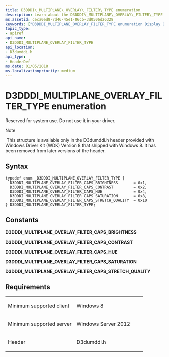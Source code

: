 ```yaml
---
title: D3DDDI\_MULTIPLANE\_OVERLAY\_FILTER\_TYPE enumeration
description: Learn about the D3DDDI\_MULTIPLANE\_OVERLAY\_FILTER\_TYPE enumeration, which is reserved for system use. Do not use it in your driver.
ms.assetid: ceca0ed8-7d46-45e1-86cb-3d0506d26328
keywords: ["D3DDDI_MULTIPLANE_OVERLAY_FILTER_TYPE enumeration Display Devices"]
topic_type:
- apiref
api_name:
- D3DDDI_MULTIPLANE_OVERLAY_FILTER_TYPE
api_location:
- D3dumddi.h
api_type:
- HeaderDef
ms.date: 01/05/2018
ms.localizationpriority: medium
---
```


# D3DDDI\_MULTIPLANE\_OVERLAY\_FILTER\_TYPE enumeration


Reserved for system use. Do not use it in your driver.

> [!NOTE]
> This structure is available only in the D3dumddi.h header provided with Windows Driver Kit (WDK) Version 8 that shipped with Windows 8. It has been removed from later versions of the header.

 

Syntax
------

```ManagedCPlusPlus
typedef enum _D3DDDI_MULTIPLANE_OVERLAY_FILTER_TYPE {
  D3DDDI_MULTIPLANE_OVERLAY_FILTER_CAPS_BRIGHTNESS       = 0x1,
  D3DDDI_MULTIPLANE_OVERLAY_FILTER_CAPS_CONTRAST         = 0x2,
  D3DDDI_MULTIPLANE_OVERLAY_FILTER_CAPS_HUE              = 0x4,
  D3DDDI_MULTIPLANE_OVERLAY_FILTER_CAPS_SATURATION       = 0x8,
  D3DDDI_MULTIPLANE_OVERLAY_FILTER_CAPS_STRETCH_QUALITY  = 0x10
} D3DDDI_MULTIPLANE_OVERLAY_FILTER_TYPE;
```

Constants
---------

<span id="D3DDDI_MULTIPLANE_OVERLAY_FILTER_CAPS_BRIGHTNESS"></span><span id="d3dddi_multiplane_overlay_filter_caps_brightness"></span>**D3DDDI\_MULTIPLANE\_OVERLAY\_FILTER\_CAPS\_BRIGHTNESS**

<span id="D3DDDI_MULTIPLANE_OVERLAY_FILTER_CAPS_CONTRAST"></span><span id="d3dddi_multiplane_overlay_filter_caps_contrast"></span>**D3DDDI\_MULTIPLANE\_OVERLAY\_FILTER\_CAPS\_CONTRAST**

<span id="D3DDDI_MULTIPLANE_OVERLAY_FILTER_CAPS_HUE"></span><span id="d3dddi_multiplane_overlay_filter_caps_hue"></span>**D3DDDI\_MULTIPLANE\_OVERLAY\_FILTER\_CAPS\_HUE**

<span id="D3DDDI_MULTIPLANE_OVERLAY_FILTER_CAPS_SATURATION"></span><span id="d3dddi_multiplane_overlay_filter_caps_saturation"></span>**D3DDDI\_MULTIPLANE\_OVERLAY\_FILTER\_CAPS\_SATURATION**

<span id="D3DDDI_MULTIPLANE_OVERLAY_FILTER_CAPS_STRETCH_QUALITY"></span><span id="d3dddi_multiplane_overlay_filter_caps_stretch_quality"></span>**D3DDDI\_MULTIPLANE\_OVERLAY\_FILTER\_CAPS\_STRETCH\_QUALITY**

Requirements
------------

<table>
<colgroup>
<col width="50%" />
<col width="50%" />
</colgroup>
<tbody>
<tr class="odd">
<td align="left"><p>Minimum supported client</p></td>
<td align="left"><p>Windows 8</p></td>
</tr>
<tr class="even">
<td align="left"><p>Minimum supported server</p></td>
<td align="left"><p>Windows Server 2012</p></td>
</tr>
<tr class="odd">
<td align="left"><p>Header</p></td>
<td align="left">D3dumddi.h</td>
</tr>
</tbody>
</table>

 

 





